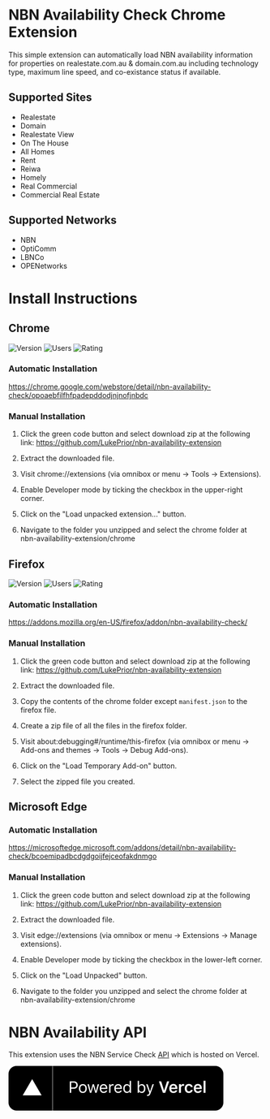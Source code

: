 # NBN Availability Check Chrome Extension

This simple extension can automatically load NBN availability information for properties on realestate.com.au & domain.com.au including technology type, maximum line speed, and co-existance status if available.

## Supported Sites

- Realestate
- Domain
- Realestate View
- On The House
- All Homes
- Rent
- Reiwa
- Homely
- Real Commercial
- Commercial Real Estate

## Supported Networks

- NBN
- OptiComm
- LBNCo
- OPENetworks

# Install Instructions

## Chrome

![Version](https://img.shields.io/chrome-web-store/v/opoaebfilfhfpadepddodjnjnofjnbdc?style=for-the-badge)
![Users](https://img.shields.io/chrome-web-store/users/opoaebfilfhfpadepddodjnjnofjnbdc?style=for-the-badge)
![Rating](https://img.shields.io/chrome-web-store/rating/opoaebfilfhfpadepddodjnjnofjnbdc?style=for-the-badge)

### Automatic Installation

https://chrome.google.com/webstore/detail/nbn-availability-check/opoaebfilfhfpadepddodjnjnofjnbdc

### Manual Installation

1. Click the green code button and select download zip at the following link: https://github.com/LukePrior/nbn-availability-extension

2. Extract the downloaded file.

3. Visit chrome://extensions (via omnibox or menu -> Tools -> Extensions).

4. Enable Developer mode by ticking the checkbox in the upper-right corner.

5. Click on the "Load unpacked extension..." button.

6. Navigate to the folder you unzipped and select the chrome folder at nbn-availability-extension/chrome

## Firefox

![Version](https://img.shields.io/amo/v/nbn-availability-check?style=for-the-badge)
![Users](https://img.shields.io/amo/users/nbn-availability-check?style=for-the-badge)
![Rating](https://img.shields.io/amo/rating/nbn-availability-check?style=for-the-badge)

### Automatic Installation

https://addons.mozilla.org/en-US/firefox/addon/nbn-availability-check/

### Manual Installation

1. Click the green code button and select download zip at the following link: https://github.com/LukePrior/nbn-availability-extension

2. Extract the downloaded file.

3. Copy the contents of the chrome folder except `manifest.json` to the firefox file.

4. Create a zip file of all the files in the firefox folder.

5. Visit about:debugging#/runtime/this-firefox (via omnibox or menu -> Add-ons and themes -> Tools -> Debug Add-ons).

6. Click on the "Load Temporary Add-on" button.

7. Select the zipped file you created.

## Microsoft Edge

### Automatic Installation

https://microsoftedge.microsoft.com/addons/detail/nbn-availability-check/bcoemipadbcdgdgoijfejceofakdnmgo

### Manual Installation

1. Click the green code button and select download zip at the following link: https://github.com/LukePrior/nbn-availability-extension

2. Extract the downloaded file.

3. Visit edge://extensions (via omnibox or menu -> Extensions -> Manage extensions).

4. Enable Developer mode by ticking the checkbox in the lower-left corner.

5. Click on the "Load Unpacked" button.

6. Navigate to the folder you unzipped and select the chrome folder at nbn-availability-extension/chrome

# NBN Availability API

This extension uses the NBN Service Check [API](https://github.com/LukePrior/nbn-service-check) which is hosted on Vercel.

[![Powered by Vercel](https://raw.githubusercontent.com/LukePrior/nbn-availability-extension/main/powered-by-vercel.svg)](https://vercel.com/)
